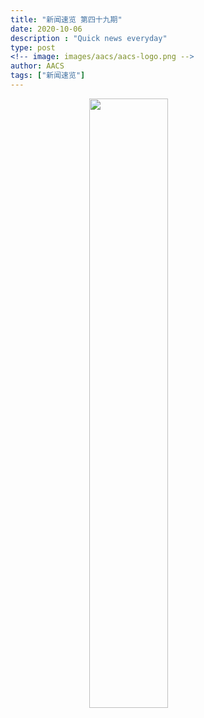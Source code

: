 ```yaml
---
title: "新闻速览 第四十九期"
date: 2020-10-06
description : "Quick news everyday"
type: post
<!-- image: images/aacs/aacs-logo.png -->
author: AACS
tags: ["新闻速览"]
---
```


<!--more-->

<!-- RELEASE TWO -->
<!-- <style> -->
<!--   .img { width: 100%; } -->
<!--   .column { float: left; width: 50%; padding: 5%; } -->
<!--   .row::after { content: ""; clear: both; display: table; } -->
<!-- </style> -->

<!-- <div class="row"> -->
<!--   <div class="column"> -->
<!--     <img src="/images/news/news-50am.jpeg" style="width:100%"> -->
<!--   </div> -->
<!--   <div class="column"> -->
<!--     <img src="/images/news/news-50pm.jpeg" style="width:100%"> -->
<!--   </div> -->
<!-- </div> -->


<!-- RELEASE ONE -->
<img style="display:block; margin-left:auto; margin-right:auto; width:50%;"
     src="/images/news/news-49.jpeg">
